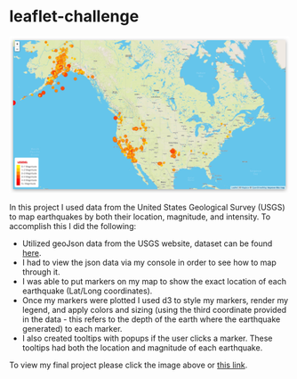 # leaflet-challenge

[<img src="images/earthquake-map.jpg">](https://jforbis.github.io/leaflet-challenge/)

In this project I used data from the United States Geological Survey (USGS) to map earthquakes by both their location, magnitude, and intensity. To accomplish this I did the following:
* Utilized geoJson data from the USGS website, dataset can be found [here](https://earthquake.usgs.gov/earthquakes/feed/v1.0/summary/all_week.geojson).
* I had to view the json data via my console in order to see how to map through it.
* I was able to put markers on my map to show the exact location of each earthquake (Lat/Long coordinates).
* Once my markers were plotted I used d3 to style my markers, render my legend, and apply colors and sizing (using the third coordinate provided in the data - this refers to the depth of the earth where the earthquake generated) to each marker.
* I also created tooltips with popups if the user clicks a marker. These tooltips had both the location and magnitude of each earthquake.

To view my final project please click the image above or [this link](https://jforbis.github.io/leaflet-challenge/).
